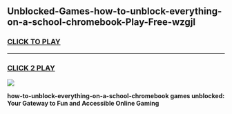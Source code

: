 
## Unblocked-Games-how-to-unblock-everything-on-a-school-chromebook-Play-Free-wzgjl
<h3>
<a href="https://premium76.site?title=how-to-unblock-everything-on-a-school-chromebook&ref=21A">CLICK TO PLAY</a></h3>
<hr>

<h3>
<a href="https://premium76.site?title=how-to-unblock-everything-on-a-school-chromebook&ref=21A">CLICK 2 PLAY</a>
  
</h3>

<a href="https://premium76.site?title=how-to-unblock-everything-on-a-school-chromebook&ref=21A"><img src="https://clearcache.store/games.png"></a>


**how-to-unblock-everything-on-a-school-chromebook games unblocked: Your Gateway to Fun and Accessible Online Gaming**
